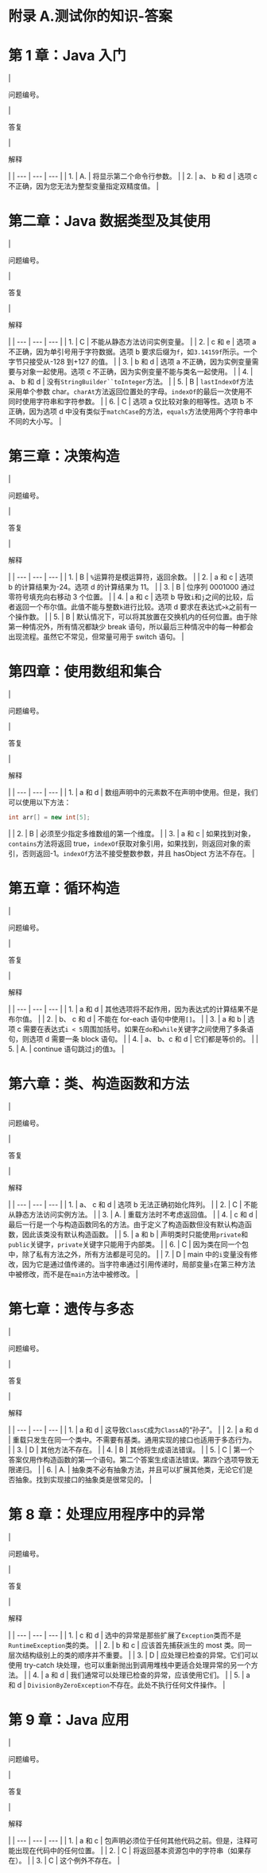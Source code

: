 # 附录 A.测试你的知识-答案

# 第 1 章：Java 入门

<colgroup><col style="text-align: left"> <col style="text-align: left"> <col style="text-align: left"></colgroup> 
| 

问题编号。

 | 

答复

 | 

解释

 |
| --- | --- | --- |
| 1. | A. | 将显示第二个命令行参数。 |
| 2. | a、 b 和 d | 选项 c 不正确，因为您无法为整型变量指定双精度值。 |

# 第二章：Java 数据类型及其使用

<colgroup><col style="text-align: left"> <col style="text-align: left"> <col style="text-align: left"></colgroup> 
| 

问题编号。

 | 

答复

 | 

解释

 |
| --- | --- | --- |
| 1. | C | 不能从静态方法访问实例变量。 |
| 2. | c 和 e | 选项 a 不正确，因为单引号用于字符数据。选项 b 要求后缀为`f`，如`3.14159f`所示。一个字节只接受从-128 到+127 的值。 |
| 3. | b 和 d | 选项 a 不正确，因为实例变量需要与对象一起使用。选项 c 不正确，因为实例变量不能与类名一起使用。 |
| 4. | a、 b 和 d | 没有`StringBuilder``toInteger`方法。 |
| 5. | B | `lastIndexOf`方法采用单个参数 char。`charAt`方法返回位置处的字母。`indexOf`的最后一次使用不同时使用字符串和字符参数。 |
| 6. | C | 选项 a 仅比较对象的相等性。选项 b 不正确，因为选项 d 中没有类似于`matchCase`的方法，`equals`方法使用两个字符串中不同的大小写。 |

# 第三章：决策构造

<colgroup><col style="text-align: left"> <col style="text-align: left"> <col style="text-align: left"></colgroup> 
| 

问题编号。

 | 

答复

 | 

解释

 |
| --- | --- | --- |
| 1. | B | `%`运算符是模运算符，返回余数。 |
| 2. | a 和 c | 选项 b 的计算结果为-24。选项 d 的计算结果为 11。 |
| 3. | B | 位序列 0001000 通过零符号填充向右移动 3 个位置。 |
| 4. | a 和 c | 选项 b 导致`i`和`j`之间的比较，后者返回一个布尔值。此值不能与整数`k`进行比较。选项 d 要求在表达式`>k`之前有一个操作数。 |
| 5. | B | 默认情况下，可以将其放置在交换机内的任何位置。由于除第一种情况外，所有情况都缺少 break 语句，所以最后三种情况中的每一种都会出现流程。虽然它不常见，但常量可用于 switch 语句。 |

# 第四章：使用数组和集合

<colgroup><col style="text-align: left"> <col style="text-align: left"> <col style="text-align: left"></colgroup> 
| 

问题编号。

 | 

答复

 | 

解释

 |
| --- | --- | --- |
| 1. | a 和 d | 数组声明中的元素数不在声明中使用。但是，我们可以使用以下方法：

```java
int arr[] = new int[5];
```

 |
| 2. | B | 必须至少指定多维数组的第一个维度。 |
| 3. | a 和 c | 如果找到对象，`contains`方法将返回 true，`indexOf`获取对象引用，如果找到，则返回对象的索引，否则返回-1。`indexOf`方法不接受整数参数，并且 hasObject 方法不存在。 |

# 第五章：循环构造

<colgroup><col style="text-align: left"> <col style="text-align: left"> <col style="text-align: left"></colgroup> 
| 

问题编号。

 | 

答复

 | 

解释

 |
| --- | --- | --- |
| 1. | a 和 d | 其他选项将不起作用，因为表达式的计算结果不是布尔值。 |
| 2. | b、 c 和 d | 不能在 for-each 语句中使用`[]`。 |
| 3. | a 和 b | 选项 c 需要在表达式`i < 5`周围加括号。如果在`do`和`while`关键字之间使用了多条语句，则选项 d 需要一条 block 语句。 |
| 4. | a、 b、c 和 d | 它们都是等价的。 |
| 5. | A. | continue 语句跳过`j`的值`3`。 |

# 第六章：类、构造函数和方法

<colgroup><col style="text-align: left"> <col style="text-align: left"> <col style="text-align: left"></colgroup> 
| 

问题编号。

 | 

答复

 | 

解释

 |
| --- | --- | --- |
| 1. | a、 c 和 d | 选项 b 无法正确初始化阵列。 |
| 2. | C | 不能从静态方法访问实例方法。 |
| 3. | A. | 重载方法时不考虑返回值。 |
| 4. | c 和 d | 最后一行是一个与构造函数同名的方法。由于定义了构造函数但没有默认构造函数，因此该类没有默认构造函数。 |
| 5. | a 和 b | 声明类时只能使用`private`和`public`关键字，`private`关键字只能用于内部类。 |
| 6. | C | 因为类在同一个包中，除了私有方法之外，所有方法都是可见的。 |
| 7. | D | main 中的`i`变量没有修改，因为它是通过值传递的。当字符串通过引用传递时，局部变量`s`在第三种方法中被修改，而不是在`main`方法中被修改。 |

# 第七章：遗传与多态

<colgroup><col style="text-align: left"> <col style="text-align: left"> <col style="text-align: left"></colgroup> 
| 

问题编号。

 | 

答复

 | 

解释

 |
| --- | --- | --- |
| 1. | a 和 d | 这导致`ClassC`成为`ClassA`的“孙子”。 |
| 2. | a 和 d | 重载只发生在同一个类中。不需要有基类。通用实现的接口也适用于多态行为。 |
| 3. | D | 其他方法不存在。 |
| 4. | B | 其他将生成语法错误。 |
| 5. | C | 第一个答案仅用作构造函数的第一个语句。第二个答案生成语法错误。第四个选项导致无限递归。 |
| 6. | A. | 抽象类不必有抽象方法，并且可以扩展其他类，无论它们是否抽象。找到实现接口的抽象类是很常见的。 |

# 第 8 章：处理应用程序中的异常

<colgroup><col style="text-align: left"> <col style="text-align: left"> <col style="text-align: left"></colgroup> 
| 

问题编号。

 | 

答复

 | 

解释

 |
| --- | --- | --- |
| 1. | c 和 d | 选中的异常是那些扩展了`Exception`类而不是`RuntimeException`类的类。 |
| 2. | b 和 c | 应该首先捕获派生的 most 类。同一层次结构级别上的类的顺序并不重要。 |
| 3. | D | 应处理已检查的异常。它们可以使用 try-catch 块处理，也可以重新抛出到调用堆栈中更适合处理异常的另一个方法。 |
| 4. | a 和 d | 我们通常可以处理已检查的异常，应该使用它们。 |
| 5. | a 和 d | `DivisionByZeroException`不存在。此处不执行任何文件操作。 |

# 第 9 章：Java 应用

<colgroup><col style="text-align: left"> <col style="text-align: left"> <col style="text-align: left"></colgroup> 
| 

问题编号。

 | 

答复

 | 

解释

 |
| --- | --- | --- |
| 1. | a 和 c | 包声明必须位于任何其他代码之前。但是，注释可能出现在代码中的任何位置。 |
| 2. | C | 将返回基本资源包中的字符串（如果存在）。 |
| 3. | C | 这个例外不存在。 |